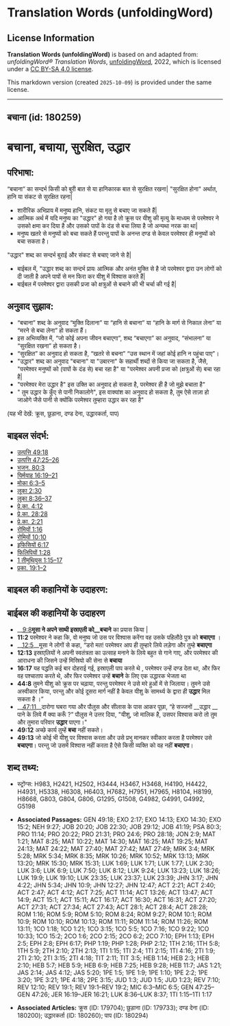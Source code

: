 # Translation Words (unfoldingWord)

## License Information

**Translation Words (unfoldingWord)** is based on and adapted from: _unfoldingWord® Translation Words_, [unfoldingWord](https://unfoldingword.org/utw), 2022, which is licensed under a [CC BY-SA 4.0 license](https://creativecommons.org/licenses/by-sa/4.0/legalcode.en).

This markdown version (created `2025-10-09`) is provided under the same license.



--------------------------------

## बचाना (id: 180259)

बचाना, बचाया, सुरक्षित, उद्धार
==============================

परिभाषा:
--------

“बचाना” का सन्दर्भ किसी को बुरी बात से या हानिकारक बात से सुरक्षित रखना\| "सुरक्षित होना" अर्थात, हानि या संकट से सुरक्षित रहना\|

* शारीरिक अभिप्राय में मनुष्य हानि, संकट या मृतु से बचाए जा सकते हैं\|
* आत्मिक अर्थ में यदि मनुष्य का "उद्धार" हो गया है तो क्रूस पर यीशु की मृत्यु के माध्यम से परमेश्वर ने उसको क्षमा कर दिया है और उसको पापों के दंड से बचा लिया है जो अन्यथा नरक का था\|
* मनुष्य खतरे से मनुष्यों को बचा सकते हैं परन्तु पापों के अनन्त दण्ड से केवल परमेश्वर ही मनुष्यों को बचा सकता है।

"उद्धार" शब्द का सन्दर्भ बुराई और संकट से बचाए जाने से है\|

* बाईबल में, "उद्धार शब्द का सन्दर्भ प्रायः आत्मिक और अनंत मुक्ति से है जो परमेश्वर द्वारा उन लोगों को दी जाती है अपने पापों से मन फिरा कर यीशु में विश्वास करते हैं\|
* बाईबल में परमेश्वर द्वारा उसकी प्रजा को क्षत्रुओं से बचाने की भी चर्चा की गई है\|

अनुवाद सुझाव:
-------------

* “बचाना” शब्द के अनुवाद “मुक्ति दिलाना” या “हानि से बचाना” या “हानि के मार्ग से निकाल लेना” या “मरने से बचा लेना” हो सकता हैं।
* इस अभिव्यक्ति में, “जो कोई अपना जीवन बचाएगा”, शब्द “बचाएगा” का अनुवाद, “संभालना” या “सुरक्षित रखना” हो सकता है।
* “सुरक्षित” का अनुवाद हो सकता है, “खतरे से बचना” “उस स्थान में जहां कोई हानि न पहुंचा पाए”।
* "उद्धार" शब्द का अनुवाद "बचाना" या "उबारना" के सहार्थी शब्दों से किया जा सकता है, जैसे, "परमेश्वर मनुष्यों को (पापों के दंड से) बचा रहा है" या "परमेश्वर अपनी प्रजा को (क्षत्रुओं से) बचा रहा है\|
* "परमेश्वर मेरा उद्धार है" इस उक्ति का अनुवाद हो सकता है, परमेश्वर ही है जो मुझे बचाता है"
* " तुम उद्धार के कुँए से पानी निकालोगे", इस वाक्यांश का अनुवाद हो सकता है, तुम ऐसे ताज़ा हो जाओगे जैसे पानी से क्योंकि परमेश्वर तुम्हारा उद्धार कर रहा है"

(यह भी देखें: क्रूस, छुड़ाना, दण्ड देना, उद्धारकर्ता, पाप)

बाइबल संदर्भ:
-------------

* [उत्पत्ति 49:18](https://ref.ly/Gen49:18)
* [उत्पत्ति 47:25–26](https://ref.ly/Gen47:25-Gen47:26)
* [भजन. 80:3](rc://*/tn/help/psa/080/003)
* [यिर्मयाह 16:19–21](https://ref.ly/Jer0:0)
* [मोका 6:3–5](https://ref.ly/Mic0:0)
* [लूका 2:30](https://ref.ly/Luke2:30)
* [लूका 8:36–37](https://ref.ly/Luke8:36-Luke8:37)
* [प्रे.का. 4:12](https://ref.ly/Acts4:12)
* [प्रे.का. 28:28](https://ref.ly/Acts28:28)
* [प्रे.का. 2:21](https://ref.ly/Acts2:21)
* [रोमियों 1:16](https://ref.ly/Rom1:16)
* [रोमियों 10:10](https://ref.ly/Rom0:0)
* [इफिसियों 6:17](https://ref.ly/Eph6:17)
* [फिलिपियों 1:28](https://ref.ly/Phil1:28)
* [1 तीमुथियुस 1:15–17](https://ref.ly/1Tim0:0)
* [प्रका. 19:1–2](https://ref.ly/Rev19:1-Rev19:2)

बाइबल की कहानियों के उदाहरण:
----------------------------

बाईबल की कहानियों के उदाहरण
---------------------------

* \_\_[9:8](rc://*/tn/help/obs/09/08)**मूसा ने अपने साथी इस्राएली को\_\_बचाने** का प्रयास किया \|
* **11:2** परमेश्वर ने कहा कि, वो मनुष्य जो उस पर विश्वास करेंगा वह उसके पहिलौठे पुत्र को **बचाएगा** ।
* \_\_[12:5](rc://*/tn/help/obs/12/05)\_\_मूसा ने लोगों से कहा, “डरो मत! परमेश्वर आप ही तुम्हारे लिये लड़ेगा और तुम्हे **बचाएगा**
* **12:13** इस्राएलियों ने अपनी स्वतंत्रता का उत्साह मनाने के लिये बहुत से गाने गाए, और परमेश्वर की आराधना की जिसने उन्हें मिस्रियो की सेना से **बचाया**
* **16:17** यह पद्धति कई बार दोहराई गई, इस्राएली पाप करते थे , परमेश्वर उन्हें दण्ड देता था, और फिर वह पश्चाताप करते थे, और फिर परमेश्वर उन्हें **बचाने** के लिए एक उद्धारक भेजता था
* **44:8** तुमने यीशु को क्रूस पर चढ़ाया, परन्तु परमेश्वर ने उसे मरे हुओं में से जिलाया। तुमने उसे अस्वीकार किया, परन्तु और कोई दूसरा मार्ग नहीं है केवल यीशु के सामर्थ्य के द्वारा ही **उद्धार** मिल सकता है ।”
* \_\_[47:11](rc://*/tn/help/obs/47/11)\_\_दारोगा घबरा गया और पौलुस और सीलास के पास आकर पूछा, “हे सज्जनों \_\_उद्धार \_\_ पाने के लिये मैं क्या करूँ ?” पौलुस ने उत्तर दिया, "यीशु, जो मालिक है, उसपर विश्वास करो तो तुम और तुमारा परिवार **उद्धार** पाएगा।"
* **49:12** अच्छे कार्य तुम्हें **बचा** नहीं सकते।
* **49:13** जो कोई भी यीशु पर विश्वास करता और उसे प्रभु मानकर स्वीकार करता है परमेश्वर उसे **बचाएगा**। परन्तु जो उसमें विश्वास नहीं करता है ऐसे किसी व्यक्ति को वह नहीं **बचाएगा**।

शब्द तथ्य:
----------

* स्ट्रोंग्स: H983, H2421, H2502, H3444, H3467, H3468, H4190, H4422, H4931, H5338, H6308, H6403, H7682, H7951, H7965, H8104, H8199, H8668, G803, G804, G806, G1295, G1508, G4982, G4991, G4992, G5198

* **Associated Passages:** GEN 49:18; EXO 2:17; EXO 14:13; EXO 14:30; EXO 15:2; NEH 9:27; JOB 20:20; JOB 22:30; JOB 29:12; JOB 41:19; PSA 80:3; PRO 11:14; PRO 20:22; PRO 21:31; PRO 24:6; PRO 28:18; JON 2:9; MAT 1:21; MAT 8:25; MAT 10:22; MAT 14:30; MAT 16:25; MAT 19:25; MAT 24:13; MAT 24:22; MAT 27:40; MAT 27:42; MAT 27:49; MRK 3:4; MRK 5:28; MRK 5:34; MRK 8:35; MRK 10:26; MRK 10:52; MRK 13:13; MRK 13:20; MRK 15:30; MRK 15:31; LUK 1:69; LUK 1:71; LUK 1:77; LUK 2:30; LUK 3:6; LUK 6:9; LUK 7:50; LUK 8:12; LUK 9:24; LUK 13:23; LUK 18:26; LUK 19:9; LUK 19:10; LUK 23:35; LUK 23:37; LUK 23:39; JHN 3:17; JHN 4:22; JHN 5:34; JHN 10:9; JHN 12:27; JHN 12:47; ACT 2:21; ACT 2:40; ACT 2:47; ACT 4:12; ACT 7:25; ACT 11:14; ACT 13:26; ACT 13:47; ACT 14:9; ACT 15:1; ACT 15:11; ACT 16:17; ACT 16:30; ACT 16:31; ACT 27:20; ACT 27:31; ACT 27:34; ACT 27:43; ACT 28:1; ACT 28:4; ACT 28:28; ROM 1:16; ROM 5:9; ROM 5:10; ROM 8:24; ROM 9:27; ROM 10:1; ROM 10:9; ROM 10:10; ROM 10:13; ROM 11:11; ROM 11:14; ROM 11:26; ROM 13:11; 1CO 1:18; 1CO 1:21; 1CO 3:15; 1CO 5:5; 1CO 7:16; 1CO 9:22; 1CO 10:33; 1CO 15:2; 2CO 1:6; 2CO 2:15; 2CO 6:2; 2CO 7:10; EPH 1:13; EPH 2:5; EPH 2:8; EPH 6:17; PHP 1:19; PHP 1:28; PHP 2:12; 1TH 2:16; 1TH 5:8; 1TH 5:9; 2TH 2:10; 2TH 2:13; 1TI 1:15; 1TI 2:4; 1TI 2:15; 1TI 4:16; 2TI 1:9; 2TI 2:10; 2TI 3:15; 2TI 4:18; TIT 2:11; TIT 3:5; HEB 1:14; HEB 2:3; HEB 2:10; HEB 5:7; HEB 5:9; HEB 6:9; HEB 7:25; HEB 9:28; HEB 11:7; JAS 1:21; JAS 2:14; JAS 4:12; JAS 5:20; 1PE 1:5; 1PE 1:9; 1PE 1:10; 1PE 2:2; 1PE 3:20; 1PE 3:21; 1PE 4:18; 2PE 3:15; JUD 1:3; JUD 1:5; JUD 1:23; REV 7:10; REV 12:10; REV 19:1; REV 19:1–REV 19:2; MIC 6:3–MIC 6:5; GEN 47:25–GEN 47:26; JER 16:19–JER 16:21; LUK 8:36–LUK 8:37; 1TI 1:15–1TI 1:17
* **Associated Articles:** क्रूस (ID: 179704); छुड़ाना (ID: 179733); दण्ड देना (ID: 180200); उद्धारकर्ता (ID: 180260); पाप (ID: 180294)

